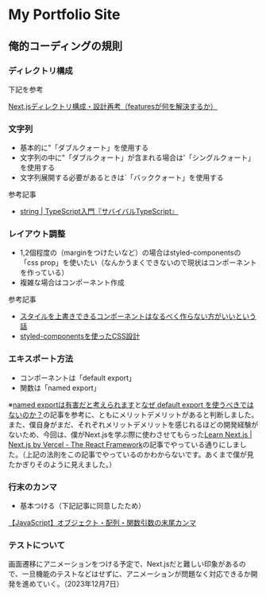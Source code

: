 # My Portfolio Site

## 俺的コーディングの規則

### ディレクトリ構成
下記を参考

[Next.jsディレクトリ構成・設計再考（featuresが何を解決するか）](https://zenn.dev/yodaka/articles/eca2d4bf552aeb#%2Fstyles%2C%2Ftypes)

### 文字列
- 基本的に"「ダブルクォート」を使用する
- 文字列の中に"「ダブルクォート」が含まれる場合は'「シングルクォート」を使用する
- 文字列展開する必要があるときは`「バッククォート」を使用する

参考記事
- [string | TypeScript入門『サバイバルTypeScript』](https://typescriptbook.jp/reference/values-types-variables/string)

### レイアウト調整
- 1,2個程度の（marginをつけたいなど）の場合はstyled-componentsの「css prop」を使いたい（なんかうまくできないので現状はコンポーネントを作っている）
- 複雑な場合はコンポーネント作成

参考記事
- [スタイルを上書きできるコンポーネントはなるべく作らない方がいいという話](https://qiita.com/mrskiro/items/1d8c4264be2b35a428b1)
- [styled-componentsを使ったCSS設計](https://qiita.com/taneba/items/4547830b461d11a69a20#%E5%91%BD%E5%90%8D%E3%81%99%E3%82%8B%E3%81%BB%E3%81%A9%E3%81%A7%E3%82%82%E3%81%AA%E3%81%84style%E3%82%92%E5%BD%93%E3%81%A6%E3%81%9F%E3%81%84%E6%99%82)

### エキスポート方法
- コンポーネントは「default export」
- 関数は「named export」

※[named exportは有害だと考えられます](https://zenn.dev/yuhr/articles/668dba202726bf)と[なぜ default export を使うべきではないのか？](https://engineering.linecorp.com/ja/blog/you-dont-need-default-export)の記事を参考に、ともにメリットデメリットがあると判断しました。また、僕自身がまだ、それぞれメリットデメリットを感じれるほどの開発経験がないため、今回は、僕がNext.jsを学ぶ際に使わさせてもらった[Learn Next.js | Next.js by Vercel - The React Framework](https://nextjs.org/learn?utm_source=next-site&utm_medium=homepage-cta&utm_campaign=home)の記事でやっている通りにしました。（上記の法則をこの記事でやっているのかわからないです。あくまで僕が見たかぎりそのように見えました。）

### 行末のカンマ
- 基本つける（下記記事に同意したため）

[【JavaScript】オブジェクト・配列・関数引数の末尾カンマ](https://rennnosukesann.hatenablog.com/entry/2018/05/04/173502)

### テストについて
画面遷移にアニメーションをつける予定で、Next.jsだと難しい印象があるので、一旦機能のテストなどはせずに、アニメーションが問題なく対応できるか開発を進めていく。（2023年12月7日）